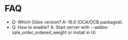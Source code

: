 # FAQ

- Q: Which Odoo version? A: 16.0 (OCA/OCB packaged).
- Q: How to enable? A: Start server with --addon sale_order_ordered_weight or install in UI.
